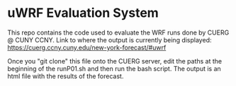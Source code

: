 # uWRF Evaluation System
This repo contains the code used to evaluate the WRF runs done by CUERG @ CUNY CCNY.
Link to where the output is currently being displayed: https://cuerg.ccny.cuny.edu/new-york-forecast/#uwrf

Once you "git clone" this file onto the CUERG server, edit the paths at the beginning of the runP01.sh and then run the bash script. The output is an html file with the results of the forecast.
